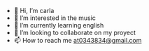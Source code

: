 - 👋 Hi, I’m carla
- 👀 I’m interested in the music
- 🌱 I’m currently learning english
- 💞️ I’m looking to collaborate on my proyect
- 📫 How to reach me at0343834@gmail.com

<!---
car1998/car1998 is a ✨ special ✨ repository because its `README.md` (this file) appears on your GitHub profile.
You can click the Preview link to take a look at your changes.
--->
